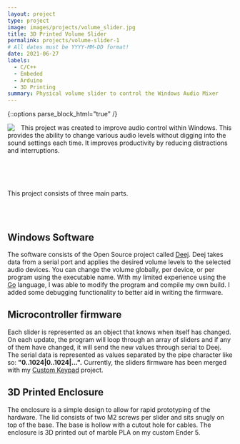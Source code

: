 ```yaml
---
layout: project
type: project
image: images/projects/volume_slider.jpg
title: 3D Printed Volume Slider
permalink: projects/volume-slider-1
# All dates must be YYYY-MM-DD format!
date: 2021-06-27
labels:
  - C/C++
  - Embeded
  - Arduino
  - 3D Printing
summary: Physical volume slider to control the Windows Audio Mixer
---
```



{::options parse_block_html="true" /}

<!-- <img class="ui image centered inline" src="{{ page.image }}" style="max-width: 256px"> -->


<!-- ![Image of the Sliders](/{{ page.image }})
{: .ui .image .centered .inline style="max-width: 256px"} -->

<p>
  <img class="ui image" src="/{{ page.image }}" style="max-width: 300px; float: left; margin-right: 1em;me">

  This project was created to improve audio control within Windows.
  This provides the ability to change various audio levels without digging into the sound settings each time. It improves productivity by reducing distractions and interruptions.
</p>

<br>
<br>
<br>


<!-- <div> -->
This project consists of three main parts.

<br>
<br>

Windows Software
----------------

The software consists of the Open Source project called <a href="https://github.com/omriharel/deej">Deej</a>.
Deej takes data from a serial port and applies the desired volume levels to the selected audio devices. You can change the volume globally, per device, or per program using the executable name.
With my limited experience using the <a href="https://golang.org/">Go</a> language, I was able to modify the program and compile my own build. I added some debugging functionality to better aid in writing the firmware.


Microcontroller firmware
------------------------

Each slider is represented as an object that knows when itself has changed.
On each update, the program will loop through an array of sliders and if any of them have changed, it will send the new values through serial to Deej.
The serial data is represented as values separated by the pipe character like so: __"0..1024|0..1024|...".__
Currently, the sliders firmware has been merged with my [Custom Keypad](/projects/custom-keypad-1) project.


3D Printed Enclosure
--------------------

The enclosure is a simple design to allow for rapid prototyping of the hardware. The lid consists of two M2 screws per slider and sits snugly on top of the base.
The base is hollow with a cutout hole for cables.
The enclosure is 3D printed out of marble PLA on my custom Ender 5.
<!-- </div> -->

